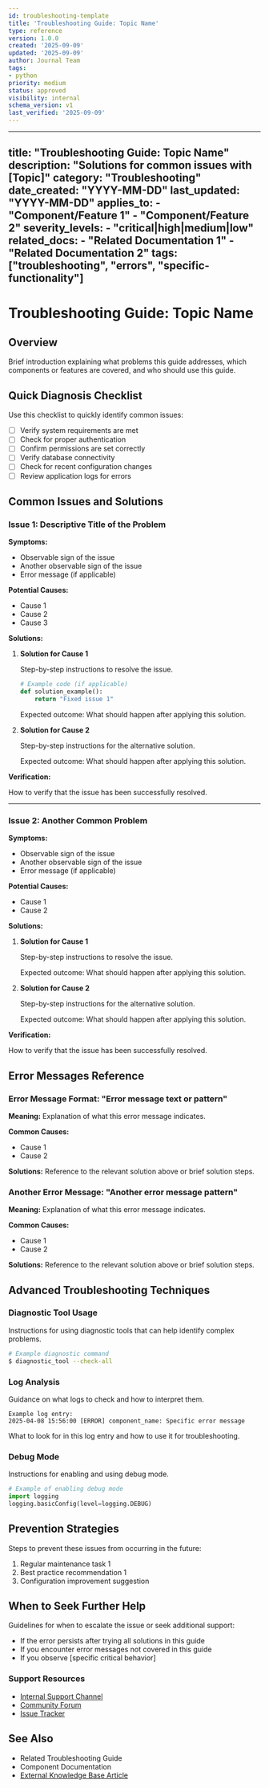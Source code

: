 ```yaml
---
id: troubleshooting-template
title: 'Troubleshooting Guide: Topic Name'
type: reference
version: 1.0.0
created: '2025-09-09'
updated: '2025-09-09'
author: Journal Team
tags:
- python
priority: medium
status: approved
visibility: internal
schema_version: v1
last_verified: '2025-09-09'
---
```


***

title: "Troubleshooting Guide: Topic Name"
description: "Solutions for common issues with \[Topic]"
category: "Troubleshooting"
date\_created: "YYYY-MM-DD"
last\_updated: "YYYY-MM-DD"
applies\_to:
\- "Component/Feature 1"
\- "Component/Feature 2"
severity\_levels:
\- "critical|high|medium|low"
related\_docs:
\- "Related Documentation 1"
\- "Related Documentation 2"
tags: \["troubleshooting", "errors", "specific-functionality"]
--------------------------------------------------------------

# Troubleshooting Guide: Topic Name

## Overview

Brief introduction explaining what problems this guide addresses, which components or features are covered, and who should use this guide.

## Quick Diagnosis Checklist

Use this checklist to quickly identify common issues:

- [ ] Verify system requirements are met
- [ ] Check for proper authentication
- [ ] Confirm permissions are set correctly
- [ ] Verify database connectivity
- [ ] Check for recent configuration changes
- [ ] Review application logs for errors

## Common Issues and Solutions

### Issue 1: Descriptive Title of the Problem

**Symptoms:**

- Observable sign of the issue
- Another observable sign of the issue
- Error message (if applicable)

**Potential Causes:**

- Cause 1
- Cause 2
- Cause 3

**Solutions:**

1. **Solution for Cause 1**

   Step-by-step instructions to resolve the issue.

   ```python
   # Example code (if applicable)
   def solution_example():
       return "Fixed issue 1"
   ```

   Expected outcome: What should happen after applying this solution.

2. **Solution for Cause 2**

   Step-by-step instructions for the alternative solution.

   Expected outcome: What should happen after applying this solution.

**Verification:**

How to verify that the issue has been successfully resolved.

***

### Issue 2: Another Common Problem

**Symptoms:**

- Observable sign of the issue
- Another observable sign of the issue
- Error message (if applicable)

**Potential Causes:**

- Cause 1
- Cause 2

**Solutions:**

1. **Solution for Cause 1**

   Step-by-step instructions to resolve the issue.

   Expected outcome: What should happen after applying this solution.

2. **Solution for Cause 2**

   Step-by-step instructions for the alternative solution.

   Expected outcome: What should happen after applying this solution.

**Verification:**

How to verify that the issue has been successfully resolved.

## Error Messages Reference

### Error Message Format: "Error message text or pattern"

**Meaning:** Explanation of what this error message indicates.

**Common Causes:**

- Cause 1
- Cause 2

**Solutions:** Reference to the relevant solution above or brief solution steps.

### Another Error Message: "Another error message pattern"

**Meaning:** Explanation of what this error message indicates.

**Common Causes:**

- Cause 1
- Cause 2

**Solutions:** Reference to the relevant solution above or brief solution steps.

## Advanced Troubleshooting Techniques

### Diagnostic Tool Usage

Instructions for using diagnostic tools that can help identify complex problems.

```bash
# Example diagnostic command
$ diagnostic_tool --check-all
```

### Log Analysis

Guidance on what logs to check and how to interpret them.

```
Example log entry:
2025-04-08 15:56:00 [ERROR] component_name: Specific error message
```

What to look for in this log entry and how to use it for troubleshooting.

### Debug Mode

Instructions for enabling and using debug mode.

```python
# Example of enabling debug mode
import logging
logging.basicConfig(level=logging.DEBUG)
```

## Prevention Strategies

Steps to prevent these issues from occurring in the future:

1. Regular maintenance task 1
2. Best practice recommendation 1
3. Configuration improvement suggestion

## When to Seek Further Help

Guidelines for when to escalate the issue or seek additional support:

- If the error persists after trying all solutions in this guide
- If you encounter error messages not covered in this guide
- If you observe \[specific critical behavior]

### Support Resources

- [Internal Support Channel](link/to/support)
- [Community Forum](link/to/forum)
- [Issue Tracker](link/to/issues)

## See Also

- Related Troubleshooting Guide
- Component Documentation
- [External Knowledge Base Article](https://journal.local)
